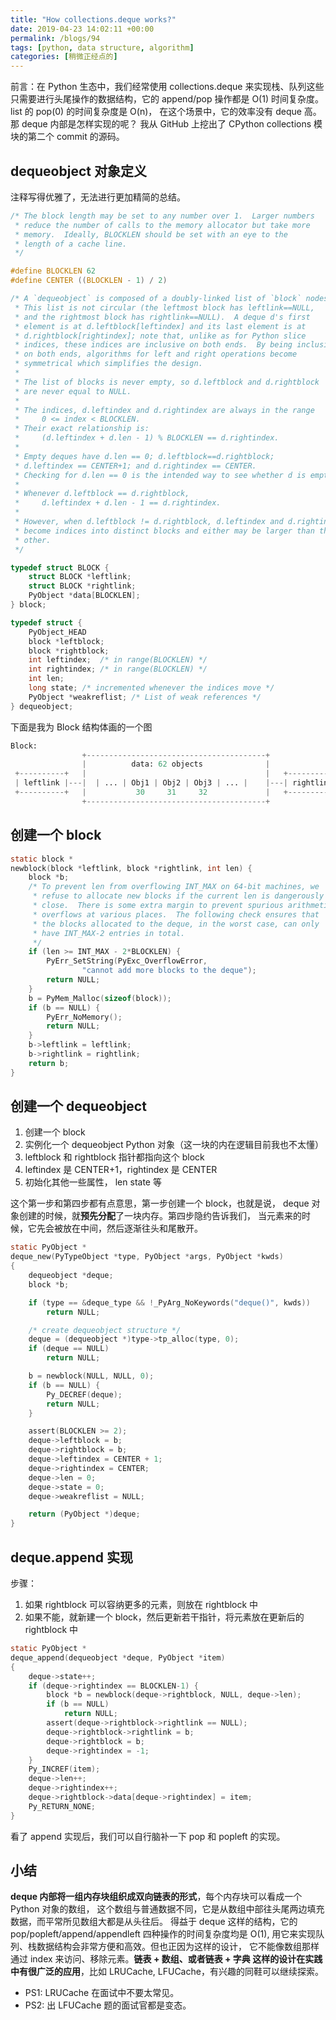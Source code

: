 ```yaml
---
title: "How collections.deque works?"
date: 2019-04-23 14:02:11 +00:00
permalink: /blogs/94
tags: [python, data structure, algorithm]
categories: [稍微正经点的]
---
```

前言：在 Python 生态中，我们经常使用 collections.deque
来实现栈、队列这些只需要进行头尾操作的数据结构，它的 append/pop
操作都是 O(1) 时间复杂度。list 的 pop(0) 的时间复杂度是 O(n)，
在这个场景中，它的效率没有 deque 高。那 deque 内部是怎样实现的呢？
我从 GitHub 上挖出了 CPython collections 模块的第二个 commit 的源码。

## dequeobject 对象定义

注释写得优雅了，无法进行更加精简的总结。

```c
/* The block length may be set to any number over 1.  Larger numbers
 * reduce the number of calls to the memory allocator but take more
 * memory.  Ideally, BLOCKLEN should be set with an eye to the
 * length of a cache line.
 */

#define BLOCKLEN 62
#define CENTER ((BLOCKLEN - 1) / 2)

/* A `dequeobject` is composed of a doubly-linked list of `block` nodes.
 * This list is not circular (the leftmost block has leftlink==NULL,
 * and the rightmost block has rightlink==NULL).  A deque d's first
 * element is at d.leftblock[leftindex] and its last element is at
 * d.rightblock[rightindex]; note that, unlike as for Python slice
 * indices, these indices are inclusive on both ends.  By being inclusive
 * on both ends, algorithms for left and right operations become
 * symmetrical which simplifies the design.
 *
 * The list of blocks is never empty, so d.leftblock and d.rightblock
 * are never equal to NULL.
 *
 * The indices, d.leftindex and d.rightindex are always in the range
 *     0 <= index < BLOCKLEN.
 * Their exact relationship is:
 *     (d.leftindex + d.len - 1) % BLOCKLEN == d.rightindex.
 *
 * Empty deques have d.len == 0; d.leftblock==d.rightblock;
 * d.leftindex == CENTER+1; and d.rightindex == CENTER.
 * Checking for d.len == 0 is the intended way to see whether d is empty.
 *
 * Whenever d.leftblock == d.rightblock,
 *     d.leftindex + d.len - 1 == d.rightindex.
 *
 * However, when d.leftblock != d.rightblock, d.leftindex and d.rightindex
 * become indices into distinct blocks and either may be larger than the
 * other.
 */

typedef struct BLOCK {
	struct BLOCK *leftlink;
	struct BLOCK *rightlink;
	PyObject *data[BLOCKLEN];
} block;

typedef struct {
	PyObject_HEAD
	block *leftblock;
	block *rightblock;
	int leftindex;	/* in range(BLOCKLEN) */
	int rightindex;	/* in range(BLOCKLEN) */
	int len;
	long state;	/* incremented whenever the indices move */
	PyObject *weakreflist; /* List of weak references */
} dequeobject;
```

下面是我为 Block 结构体画的一个图

```python
Block:
                +----------------------------------------+
                |          data: 62 objects              |
 +----------+   |                                        |   +-----------+
 | leftlink |---|  | ... | Obj1 | Obj2 | Obj3 | ... |    |---| rightlink |
 +----------+   |           30     31     32             |   +-----------+
                +----------------------------------------+
```

## 创建一个 block

```c
static block *
newblock(block *leftlink, block *rightlink, int len) {
	block *b;
	/* To prevent len from overflowing INT_MAX on 64-bit machines, we
	 * refuse to allocate new blocks if the current len is dangerously
	 * close.  There is some extra margin to prevent spurious arithmetic
	 * overflows at various places.  The following check ensures that
	 * the blocks allocated to the deque, in the worst case, can only
	 * have INT_MAX-2 entries in total.
	 */
	if (len >= INT_MAX - 2*BLOCKLEN) {
		PyErr_SetString(PyExc_OverflowError,
				"cannot add more blocks to the deque");
		return NULL;
	}
	b = PyMem_Malloc(sizeof(block));
	if (b == NULL) {
		PyErr_NoMemory();
		return NULL;
	}
	b->leftlink = leftlink;
	b->rightlink = rightlink;
	return b;
}
```

## 创建一个 dequeobject

1. 创建一个 block
2. 实例化一个 dequeobject Python 对象（这一块的内在逻辑目前我也不太懂）
3. leftblock 和 rightblock 指针都指向这个 block
4. leftindex 是 CENTER+1，rightindex 是 CENTER
5. 初始化其他一些属性， len state 等

这个第一步和第四步都有点意思，第一步创建一个 block，也就是说，
deque 对象创建的时候，就**预先分配**了一块内存。第四步隐约告诉我们，
当元素来的时候，它先会被放在中间，然后逐渐往头和尾散开。

```c
static PyObject *
deque_new(PyTypeObject *type, PyObject *args, PyObject *kwds)
{
	dequeobject *deque;
	block *b;

	if (type == &deque_type && !_PyArg_NoKeywords("deque()", kwds))
		return NULL;

	/* create dequeobject structure */
	deque = (dequeobject *)type->tp_alloc(type, 0);
	if (deque == NULL)
		return NULL;

	b = newblock(NULL, NULL, 0);
	if (b == NULL) {
		Py_DECREF(deque);
		return NULL;
	}

	assert(BLOCKLEN >= 2);
	deque->leftblock = b;
	deque->rightblock = b;
	deque->leftindex = CENTER + 1;
	deque->rightindex = CENTER;
	deque->len = 0;
	deque->state = 0;
	deque->weakreflist = NULL;

	return (PyObject *)deque;
}
```

## deque.append 实现

步骤：

1. 如果 rightblock 可以容纳更多的元素，则放在 rightblock 中
2. 如果不能，就新建一个 block，然后更新若干指针，将元素放在更新后的 rightblock 中

```c
static PyObject *
deque_append(dequeobject *deque, PyObject *item)
{
	deque->state++;
	if (deque->rightindex == BLOCKLEN-1) {
		block *b = newblock(deque->rightblock, NULL, deque->len);
		if (b == NULL)
			return NULL;
		assert(deque->rightblock->rightlink == NULL);
		deque->rightblock->rightlink = b;
		deque->rightblock = b;
		deque->rightindex = -1;
	}
	Py_INCREF(item);
	deque->len++;
	deque->rightindex++;
	deque->rightblock->data[deque->rightindex] = item;
	Py_RETURN_NONE;
}
```

看了 append 实现后，我们可以自行脑补一下 pop 和 popleft 的实现。


## 小结

**deque 内部将一组内存块组织成双向链表的形式**，每个内存块可以看成一个 Python 对象的数组，
这个数组与普通数据不同，它是从数组中部往头尾两边填充数据，而平常所见数组大都是从头往后。
得益于 deque 这样的结构，它的 pop/popleft/append/appendleft 四种操作的时间复杂度均是 O(1),
用它来实现队列、栈数据结构会非常方便和高效。但也正因为这样的设计，
它不能像数组那样通过 index 来访问、移除元素。**链表 + 数组、或者链表 + 字典
这样的设计在实践中有很广泛的应用**，比如 LRUCache, LFUCache，有兴趣的同鞋可以继续探索。

- PS1: LRUCache 在面试中不要太常见。
- PS2: 出 LFUCache 题的面试官都是变态。
